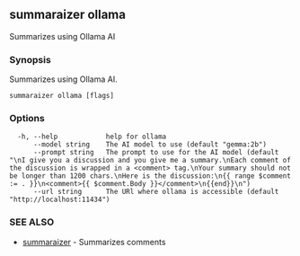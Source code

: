 ## summaraizer ollama

Summarizes using Ollama AI

### Synopsis

Summarizes using Ollama AI.

```
summaraizer ollama [flags]
```

### Options

```
  -h, --help            help for ollama
      --model string    The AI model to use (default "gemma:2b")
      --prompt string   The prompt to use for the AI model (default "\nI give you a discussion and you give me a summary.\nEach comment of the discussion is wrapped in a <comment> tag.\nYour summary should not be longer than 1200 chars.\nHere is the discussion:\n{{ range $comment := . }}\n<comment>{{ $comment.Body }}</comment>\n{{end}}\n")
      --url string      The URl where ollama is accessible (default "http://localhost:11434")
```

### SEE ALSO

* [summaraizer](summaraizer.md)	 - Summarizes comments

